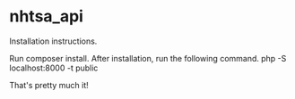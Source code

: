 # nhtsa_api
Installation instructions.

Run composer install.
After installation, run the following command.
php -S localhost:8000 -t public

That's pretty much it!
